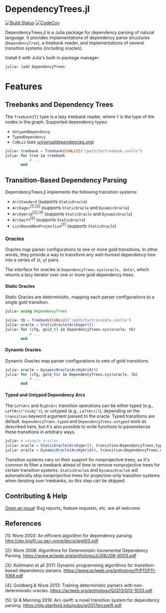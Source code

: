 # DependencyTrees.jl

[![Build Status](https://travis-ci.org/dellison/DependencyTrees.jl.svg?branch=master)](https://travis-ci.org/dellison/DependencyTrees.jl) [![CodeCov](https://codecov.io/gh/dellison/DependencyTrees.jl/branch/master/graph/badge.svg)](https://codecov.io/gh/dellison/DependencyTrees.jl)

DependencyTrees.jl is a Julia package for dependency parsing of natural language. It provides implementations of dependency parse structures (`DependencyTree`), a treebank reader, and implementations of several transition systems (including oracles).

Install it with Julia's built-in package manager:

```julia
julia> ]add DependencyTrees
```

# Features

## Treebanks and Dependency Trees

The `Treebank{T}` type is a lazy treebank reader, where `T` is the type of the nodes in the graph. Supported dependency types:

- `UntypedDependency`
- `TypedDependency`
- `CoNLLU` (see [universaldependencies.org](https://universaldependencies.org/))

```julia
julia> treebank = Treebank{CoNLLU}("/path/to/treebank.conllu")
julia> for tree in treebank
           # ...
       end
```

## Transition-Based Dependency Parsing

DependencyTrees.jl implements the following transition systems:

* `ArcStandard` (supports `StaticOracle`)
* `ArcEager`<sup>[1],[2]</sup> (supports `StaticOracle` and `DynamicOracle`)
* `ArcHybrid`<sup>[3],[4]</sup> (supports `StaticOracle` and `DynamicOracle`)
* `ArcSwift`<sup>[5]</sup> (supports `StaticOracle`)
* `ListBasedNonProjective`<sup>[2]</sup> (supports `StaticOracle`)

### Oracles

Oracles map parser configurations to one or more gold transitions. In other words, they provide a way to transform any well-formed dependency tree into a series of (x, y) pairs. 

The interface for oracles is `DependencyTrees.xys(oracle, data)`, which returns a lazy iterator over one or more gold dependency trees.

#### Static Oracles

Static Oracles are deterministic, mapping each parser configurations to a single gold transition.

```julia
julia> using DependencyTrees

julia> tb = Treebank{CoNLLU}("/path/to/traindata.conllu")
julia> oracle = StaticOracle(ArcEager())
julia> for (cfg, gold_t) in DependencyTrees.xys(oracle, tb)
           # ...
       end
```

#### Dynamic Oracles

Dynamic Oracles map parser configurations to sets of gold transitions.

```julia
julia> oracle = DynamicOracle(ArcHybrid())
julia> for (cfg, gold_ts) in DependencyTrees.xys(oracle, tb)
           # ...
       end
```

#### Typed and Untyped Dependency Arcs

The `LeftArc` and `RightArc` transition operations can be either typed (e.g., `LeftArc("nsubj")`), or untyped (e.g., `LeftArc()`), depending on the `transition` keyword argument passed to the oracle. Typed transitions are default. `DependencyTrees.typed` and `DependencyTrees.untyped` work as described here, but it's also possible to write functions to parameterize these transitions in arbitrary ways.

```julia
julia> # example oracles
julia> oracle = StaticOracle(ArcEager(), transition=DependencyTrees.typed)
julia> oracle = DynamicOracle(ArcHybrid(), transition=DependencyTrees.untyped)
```

Transition systems vary on their support for nonprojective trees, so it's common to filter a treebank ahead of time to remove nonprojective trees for certain transition systems. `StaticOracle`s and `DynamicOracle`s will automatically skip nonprojective trees for projective-only transition systems when iterating over treebanks, so this step can be skipped.

## Contributing & Help

[Open an issue](https://github.com/dellison/DependencyTrees.jl/issues/new)! Bug reports, feature requests, etc. are all welcome. 

## References

[1]: Nivre 2003: An efficient algorithm for dependency parsing. http://stp.lingfil.uu.se/~nivre/docs/iwpt03.pdf

[2]: Nivre 2008: Algorithms for Deterministic Incremental Dependency Parsing. https://www.aclweb.org/anthology/J/J08/J08-4003.pdf

[3]: Kuhlmann et all 2011: Dynamic programming algorithms for transition-based dependency parsers. https://www.aclweb.org/anthology/P/P11/P11-1068.pdf

[4]: Goldberg & Nivre 2013: Training deterministic parsers with non-deterministic oracles. https://aclweb.org/anthology/Q/Q13/Q13-1033.pdf

[5]: Qi & Manning 2016: Arc-swift: a novel transition system for dependency parsing. https://nlp.stanford.edu/pubs/qi2017arcswift.pdf
